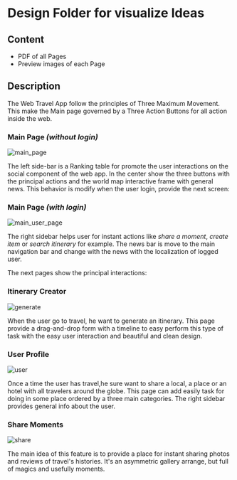 # Design Folder for visualize Ideas

## Content

- PDF of all Pages
- Preview images of each Page

## Description

The Web Travel App follow the principles of Three Maximum Movement. This make the Main page governed by a Three Action Buttons for all action inside the web.

### Main Page _(without login)_

![main_page](https://github.com/fullstacktf/TravelWebApp/tree/develop/design/img/MainPage.jpg "main_page")

The left side-bar is a Ranking table for promote the user interactions on the social component of the web app. In the center show the three buttons with the principal actions and the world map interactive frame with general news. This behavior is modify when the user login, provide the next screen:

### Main Page _(with login)_

![main_user_page](https://github.com/fullstacktf/TravelWebApp/tree/develop/design/img/UserMainPage.jpg "main_user_page")

The right sidebar helps user for instant actions like _share a moment_, _create item_ or _search itinerary_ for example. The news bar is move to the main navigation bar and change with the news with the localization of logged user.

The next pages show the principal interactions:

### Itinerary Creator

![generate](https://github.com/fullstacktf/TravelWebApp/tree/develop/design/img/ItineraryCreator.jpg)

When the user go to travel, he want to generate an itinerary. This page provide a drag-and-drop form with a timeline to easy perform this type of task with the easy user interaction and beautiful and clean design.

### User Profile

![user](https://github.com/fullstacktf/TravelWebApp/tree/develop/design/img/UserProfile.jpg)

Once a time the user has travel,he sure want to share a local, a place or an hotel with all travelers around the globe. This page can add easily task for doing in some place ordered by a three main categories. The right sidebar provides general info about the user.

### Share Moments

![share](https://github.com/fullstacktf/TravelWebApp/tree/develop/design/img/ShareMoment.jpg)

The main idea of this feature is to provide a place for instant sharing photos and reviews of travel's histories. It's an asymmetric gallery arrange, but full of magics and usefully moments.
